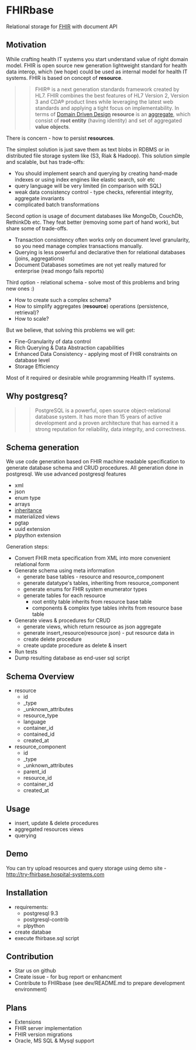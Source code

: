 # FHIRbase

Relational storage for [FHIR](http://hl7.org/implement/standards/fhir/) with document API

## Motivation

While crafting health IT systems you start understand value of right domain model.
FHIR is open source new generation lightweight standard for health data interop, which (we hope)
could be used as internal model for health IT systems. FHIR is based on concept of __resource__.


>> FHIR® is a next generation standards framework created by HL7.
>> FHIR combines the best features of HL7 Version 2,
>> Version 3 and CDA® product lines while leveraging the latest
>> web standards and applying a tight focus on implementability.
>> In terms of [Domain Driven Design]() __resource__ is an [aggregate](), which consist of __root entity__
>> (having identity) and set of aggregated __value objects__.

There is concern - how to persist __resources__.

The simplest solution is just save them as text blobs in RDBMS or in distributed file storage system like (S3, Riak & Hadoop).
This solution simple and scalable, but has trade-offs:

* You should implement search and querying by creating hand-made indexes or using index engines like elastic search, solr etc
* query language will be very limited (in comparison with SQL)
* weak data consistency control - type checks, referential integrity, aggregate invariants
* complicated batch transformations

Second option is usage of document databases like MongoDb, CouchDb, RethinkDb etc. They feat better (removing some part
of hand work), but share some of trade-offs.

* Transaction consistency often works only on document level granularity, so you need manage complex transactions manually.
* Querying is less powerful and declarative then for relational databases (joins, aggregations)
* Document Databases sometimes are not yet really matured for enterprise (read mongo fails reports)

Third option - relational schema - solve most of this problems and bring new ones :)

* How to create such a complex schema?
* How to simplify aggregates (__resource__) operations (persistence, retrieval)?
* How to scale?

But we believe, that solving this problems we will get:

* Fine-Granularity of data control
* Rich Querying & Data Abstraction capabilities
* Enhanced Data Consistency - applying most of FHIR constraints on database level
* Storage Efficiency

Most of it required or desirable while programming Health IT systems.

## Why postgresq?

>> PostgreSQL is a powerful, open source object-relational database system.
>> It has more than 15 years of active development and a proven architecture
>> that has earned it a strong reputation for reliability, data integrity, and correctness.


## Schema generation

We use code generation based on FHIR machine readable specification to generate database schema and
CRUD procedures. All generation done in postgresql. We use advanced postgresql features

* xml
* json
* enum type
* arrays
* [inheritance](http://www.postgresql.org/docs/9.3/static/tutorial-inheritance.html)
* materialized views
* pgtap
* uuid extension
* plpython extension

Generation steps:

* Convert FHIR meta specification from XML into more convenient relational form
* Generate schema using meta information
  * generate base tables - resource and resource_component
  * generate datatype's tables, inheriting from resource_component
  * generate enums for FHIR system enumerator types
  * generate tables for each resource
     * root entity table inherits from resource base table
     * components & complex type tables inhrits from resource base table
* Generate views & procedures for CRUD
  * generate views, which return resource as json aggregate
  * generate insert_resource(resource json) - put resource data in
  * create delete procedure
  * create update procedure as delete & insert
* Run tests
* Dump resulting database as end-user sql script

## Schema Overview


* resource
  * id
  * _type
  * _unknown_attributes
  * resource_type
  * language
  * container_id
  * contained_id
  * created_at
* resource_component
  * id
  * _type
  * _unknown_attributes
  * parent_id
  * resource_id
  * container_id
  * created_at

## Usage

* insert, update & delete procedures
* aggregated resources views
* querying

## Demo

You can try upload resources and query storage using demo site - http://try-fhirbase.hospital-systems.com

## Installation

* requirements:
  * postgresql 9.3
  * postgresql-contrib
  * plpython
* create databae
* execute fhirbase.sql script

## Contribution

* Star us on github
* Create issue - for bug report or enhancment
* Contribute to FHIRbase (see dev/README.md to prepare development environment)

## Plans

* Extensions
* FHIR server implementation
* FHIR version migrations
* Oracle, MS SQL & Mysql support
